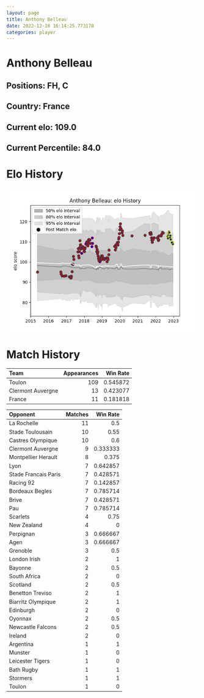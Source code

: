 ```yaml
---  
layout: page  
title: Anthony Belleau  
date: 2022-12-18 16:14:25.773178  
categories: player  
---
```

# Anthony Belleau

## Positions: FH, C

## Country: France

## Current elo: 109.0

## Current Percentile: 84.0

# Elo History


![elo history](history_AnthonyBelleau.png)
# Match History


| Team              |   Appearances |   Win Rate |
|:------------------|--------------:|-----------:|
| Toulon            |           109 |   0.545872 |
| Clermont Auvergne |            13 |   0.423077 |
| France            |            11 |   0.181818 |

| Opponent             |   Matches |   Win Rate |
|:---------------------|----------:|-----------:|
| La Rochelle          |        11 |   0.5      |
| Stade Toulousain     |        10 |   0.55     |
| Castres Olympique    |        10 |   0.6      |
| Clermont Auvergne    |         9 |   0.333333 |
| Montpellier Herault  |         8 |   0.375    |
| Lyon                 |         7 |   0.642857 |
| Stade Francais Paris |         7 |   0.428571 |
| Racing 92            |         7 |   0.142857 |
| Bordeaux Begles      |         7 |   0.785714 |
| Brive                |         7 |   0.428571 |
| Pau                  |         7 |   0.785714 |
| Scarlets             |         4 |   0.75     |
| New Zealand          |         4 |   0        |
| Perpignan            |         3 |   0.666667 |
| Agen                 |         3 |   0.666667 |
| Grenoble             |         3 |   0.5      |
| London Irish         |         2 |   1        |
| Bayonne              |         2 |   0.5      |
| South Africa         |         2 |   0        |
| Scotland             |         2 |   0.5      |
| Benetton Treviso     |         2 |   1        |
| Biarritz Olympique   |         2 |   1        |
| Edinburgh            |         2 |   0        |
| Oyonnax              |         2 |   0.5      |
| Newcastle Falcons    |         2 |   0.5      |
| Ireland              |         2 |   0        |
| Argentina            |         1 |   1        |
| Munster              |         1 |   0        |
| Leicester Tigers     |         1 |   0        |
| Bath Rugby           |         1 |   1        |
| Stormers             |         1 |   1        |
| Toulon               |         1 |   0        |